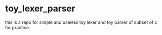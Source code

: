 # toy_lexer_parser
this is a repo for simple and useless toy lexer and toy parser of subset of c for practice.

